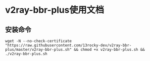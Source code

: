 # v2ray-bbr-plus使用文档

## 安装命令
```
wget -N --no-check-certificate "https://raw.githubusercontent.com/13rocky-dev/v2ray-bbr-plus/master/v2ray-bbr-plus.sh" && chmod +x v2ray-bbr-plus.sh && ./v2ray-bbr-plus.sh
```

